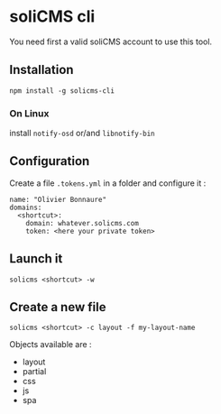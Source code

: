 # soliCMS cli

You need first a valid soliCMS account to use this tool.

## Installation

`npm install -g solicms-cli`

### On Linux

install `notify-osd` or/and `libnotify-bin`

## Configuration

Create a file `.tokens.yml` in a folder and configure it :

```
name: "Olivier Bonnaure"
domains:
  <shortcut>:
    domain: whatever.solicms.com
    token: <here your private token>
```

## Launch it

`solicms <shortcut> -w`

## Create a new file

`solicms <shortcut> -c layout -f my-layout-name`

Objects available are :

- layout
- partial
- css
- js
- spa

